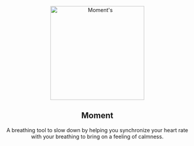 <p align="center"><a href="https://github.com/michellepellon/moment" target="_blank" rel="noreferrer noopener"><img width="250" alt=Moment's mascot" src="https://raw.githubusercontent.com/michellepellon/moment/blob/main/icons/icon128.png"></a></p>

<h2 align="center">Moment</h2>

<p align="center">A breathing tool to slow down by helping you synchronize 
your heart rate with your breathing to bring on a feeling of calmness.</p>
<br />
<br />
